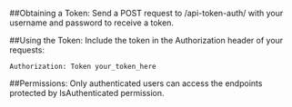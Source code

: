 ##Obtaining a Token:
    Send a POST request to /api-token-auth/ with your username and password to receive a token.

##Using the Token:
    Include the token in the Authorization header of your requests:

    Authorization: Token your_token_here

##Permissions:
    Only authenticated users can access the endpoints protected by IsAuthenticated permission.
